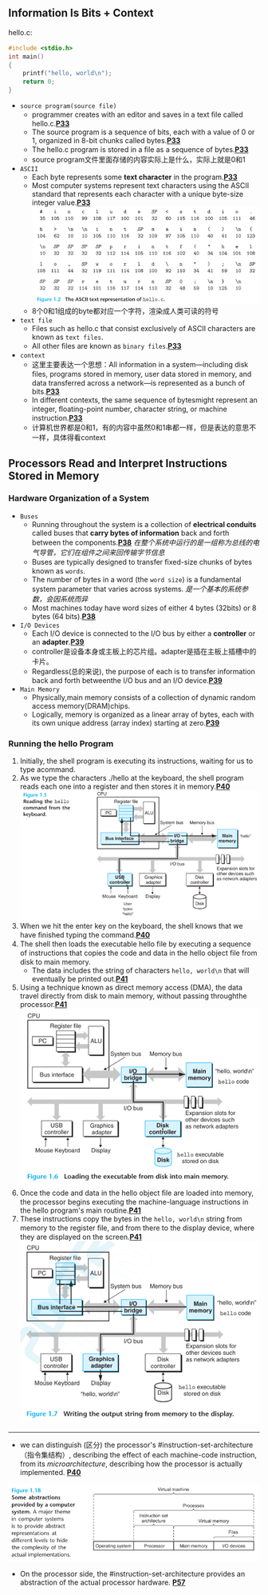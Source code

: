 ## Information Is Bits + Context
hello.c:
```c
#include <stdio.h>
int main()
{
	printf("hello, world\n");
	return 0;
}
```

- `source program(source file)`
	- programmer creates with an editor and saves in a text ﬁle called hello.c.[**P33**](obsidian://booknote?type=annotation&book=book/Computer%20Systems.%20A%20Programmer%E2%80%99s%20Perspective%203rd%20Edition%20Global%20Edition.pdf&id=93cc5a65-6f78-aa35-9b0f-ead7bae183b0&page=33&rect=103.500,425.273,430.094,436.979)
	- The source program is a sequence of bits, each with a value of 0 or 1, organized in 8-bit chunks called bytes.[**P33**](obsidian://booknote?type=annotation&book=book/Computer%20Systems.%20A%20Programmer%E2%80%99s%20Perspective%203rd%20Edition%20Global%20Edition.pdf&id=22c7ee81-6cd1-9430-5cee-b2f3618fb1d3&page=33&rect=103.500,401.362,450.248,436.979) 
	- The hello.c program is stored in a ﬁle as a sequence of bytes.[**P33**](obsidian://booknote?type=annotation&book=book/Computer%20Systems.%20A%20Programmer%E2%80%99s%20Perspective%203rd%20Edition%20Global%20Edition.pdf&id=a8470845-7f89-562d-1e23-84f5d48863fb&page=33&rect=121.432,353.278,387.782,364.984)
	- source program文件里面存储的内容实际上是什么，实际上就是0和1
- `ASCII`
	- Each byte represents some **text character** in the program.[**P33**](obsidian://booknote?type=annotation&book=book/Computer%20Systems.%20A%20Programmer%E2%80%99s%20Perspective%203rd%20Edition%20Global%20Edition.pdf&id=57f89ad9-2df6-5a3e-c11a-cad2647d49a0&page=33&rect=190.812,401.362,437.954,413.068)
	- Most computer systems represent text characters using the ASCII standard that represents each character with a unique byte-size integer value.[**P33**](obsidian://booknote?type=annotation&book=book/Computer%20Systems.%20A%20Programmer%E2%80%99s%20Perspective%203rd%20Edition%20Global%20Edition.pdf&id=a1832d17-219c-be79-f551-f12b8d22e102&page=33&rect=103.500,377.193,450.228,401.113) 
		![image-20230524135420877](A-Tour-of-Computer-Systems/image-20230524135420877.png)
	- 8个0和1组成的byte都对应一个字符，渲染成人类可读的符号
- `text file`
	- Files such as hello.c that consist exclusively of ASCII characters are known as `text files`.
	- All other ﬁles are known as `binary files`.[**P33**](obsidian://booknote?type=annotation&book=book/Computer%20Systems.%20A%20Programmer%E2%80%99s%20Perspective%203rd%20Edition%20Global%20Edition.pdf&id=67f6365b-2d92-c5fb-f761-09ba4236f1cb&page=33&rect=103.499,269.592,450.208,305.208)
- `context`
	- 这里主要表达一个思想：All information in a system—including disk ﬁles, programs stored in memory, user data stored in memory, and data transferred across a network—is represented as a bunch of bits.[**P33**](obsidian://booknote?type=annotation&book=book/Computer%20Systems.%20A%20Programmer%E2%80%99s%20Perspective%203rd%20Edition%20Global%20Edition.pdf&id=6a6b6e5c-4389-89d9-3462-91e8d6e4574f&page=33&rect=103.509,233.726,450.218,269.343)
	- In different contexts, the same sequence of bytesmight represent an integer, ﬂoating-point number, character string, or machine instruction.[**P33**](obsidian://booknote?type=annotation&book=book/Computer%20Systems.%20A%20Programmer%E2%80%99s%20Perspective%203rd%20Edition%20Global%20Edition.pdf&id=027bb5cf-8073-8f8f-ea98-fc37dbec629c&page=33&rect=103.509,185.906,450.218,221.522)
	- 计算机世界都是0和1，有的内容中虽然0和1串都一样，但是表达的意思不一样，具体得看context
## Processors Read and Interpret Instructions Stored in Memory
### Hardware Organization of a System
- `Buses`
	- Running throughout the system is a collection of **electrical conduits** called buses that **carry bytes of information** back and forth between the components.[**P38**](obsidian://booknote?type=annotation&book=book/Computer%20Systems.%20A%20Programmer%E2%80%99s%20Perspective%203rd%20Edition%20Global%20Edition.pdf&id=ce3b184b-166b-4d1a-36c4-eabd298f44dc&page=38&rect=161.800,188.973,508.499,212.634)
	  *在整个系统中运行的是一组称为总线的电气导管，它们在组件之间来回传输字节信息*
	- Buses are typically designed to transfer ﬁxed-size chunks of bytes known as `words`.
	- The number of bytes in a word (the `word size`) is a fundamental system parameter that varies across systems.
	  *是一个基本的系统参数，会因系统而异*
	- Most machines today have word sizes of either 4 bytes (32bits) or 8 bytes (64 bits).[**P38**](obsidian://booknote?type=annotation&book=book/Computer%20Systems.%20A%20Programmer%E2%80%99s%20Perspective%203rd%20Edition%20Global%20Edition.pdf&id=61df0fcc-5ef4-665b-05fd-57521377882c&page=38&rect=161.800,141.153,508.509,200.679)
- `I/O Devices`
	- Each I/O device is connected to the I/O bus by either a **controller** or an **adapter**.[**P39**](obsidian://booknote?type=annotation&book=book/Computer%20Systems.%20A%20Programmer%E2%80%99s%20Perspective%203rd%20Edition%20Global%20Edition.pdf&id=dbae7a69-a334-35aa-3e11-cd98207b3cda&page=39&rect=121.433,589.472,450.198,601.178)
	- controller是设备本身或主板上的芯片组。adapter是插在主板上插槽中的卡片。
	- Regardless(总的来说), the purpose of each is to transfer information back and forth betweenthe I/O bus and an I/O device.[**P39**](obsidian://booknote?type=annotation&book=book/Computer%20Systems.%20A%20Programmer%E2%80%99s%20Perspective%203rd%20Edition%20Global%20Edition.pdf&id=378c888a-6432-f359-6bcf-7079bd12830e&page=39&rect=103.500,529.696,450.218,553.357)
- `Main Memory`
	- Physically,main memory consists of a collection of dynamic random access memory(DRAM)chips. 
	- Logically, memory is organized as a linear array of bytes, each with its own unique address (array index) starting at zero.[**P39**](obsidian://booknote?type=annotation&book=book/Computer%20Systems.%20A%20Programmer%E2%80%99s%20Perspective%203rd%20Edition%20Global%20Edition.pdf&id=32e13738-863b-5ad2-fb55-66cab7340bab&page=39&rect=103.500,389.220,450.248,436.792)
### Running the hello Program
1. Initially, the shell program is executing its instructions, waiting for us to type acommand. 
2. As we type the characters ./hello at the keyboard, the shell program reads each one into a register and then stores it in memory.[**P40**](obsidian://booknote?type=annotation&book=book/Computer%20Systems.%20A%20Programmer%E2%80%99s%20Perspective%203rd%20Edition%20Global%20Edition.pdf&id=1c9c5ab8-bb4a-2039-f4bc-476ab8915fe6&page=40&rect=161.796,153.108,508.504,188.724)
   ![image-20230525140838468](A-Tour-of-Computer-Systems/image-20230525140838468.png)
3. When we hit the enter key on the keyboard, the shell knows that we have ﬁnished typing the command.[**P40**](obsidian://booknote?type=annotation&book=book/Computer%20Systems.%20A%20Programmer%E2%80%99s%20Perspective%203rd%20Edition%20Global%20Edition.pdf&id=89fd9eb0-b6de-bcb4-c8e4-6c65349dde87&page=40&rect=161.796,129.198,508.484,152.859)
4. The shell then loads the executable hello file by executing a sequence of instructions that copies the code and data in the hello object ﬁle from disk to main memory.
	- The data includes the string of characters `hello, world\n` that will eventually be printed out.[**P41**](obsidian://booknote?type=annotation&book=book/Computer%20Systems.%20A%20Programmer%E2%80%99s%20Perspective%203rd%20Edition%20Global%20Edition.pdf&id=8bb95146-9457-f353-3f0e-7060b982e716&page=41&rect=103.500,398.347,450.149,422.008)
5. Using a technique known as direct memory access (DMA), the data travel directly from disk to main memory, without passing throughthe processor.[**P41**](obsidian://booknote?type=annotation&book=book/Computer%20Systems.%20A%20Programmer%E2%80%99s%20Perspective%203rd%20Edition%20Global%20Edition.pdf&id=45a475da-faf1-d9ec-0aa6-f52d837410f2&page=41&rect=103.500,362.482,450.198,398.098)
   ![image-20230526151753387](A-Tour-of-Computer-Systems/image-20230526151753387.png)
6. Once the code and data in the hello object ﬁle are loaded into memory, the processor begins executing the machine-language instructions in the hello program's main routine.[**P41**](obsidian://booknote?type=annotation&book=book/Computer%20Systems.%20A%20Programmer%E2%80%99s%20Perspective%203rd%20Edition%20Global%20Edition.pdf&id=a97da219-9f95-9685-b539-bc16d0ad0190&page=41&rect=103.500,326.617,450.198,362.233)
7. These instructions copy the bytes in the `hello, world\n` string from memory to the register ﬁle, and from there to the display device, where they are displayed on the screen.[**P41**](obsidian://booknote?type=annotation&book=book/Computer%20Systems.%20A%20Programmer%E2%80%99s%20Perspective%203rd%20Edition%20Global%20Edition.pdf&id=41d7aa2c-e67b-28bd-18e4-22cdee6e14ac&page=41&rect=103.510,302.706,450.208,338.323)
   ![image-20230526152115134](A-Tour-of-Computer-Systems/image-20230526152115134.png)

---
- we can distinguish (区分) the processor's #instruction-set-architecture （指令集结构）, describing the effect of each machine-code instruction, from its *microarchitecture*, describing how the processor is actually implemented. [**P40**](obsidian://booknote?type=annotation&book=book/Computer%20Systems.%20A%20Programmer%E2%80%99s%20Perspective%203rd%20Edition%20Global%20Edition.pdf&id=4da12840-62a6-f41c-09cb-c24501627ba2&page=40&rect=161.800,318.411,508.489,365.983)

![image-20230530220358927](1-A-Tour-of-Computer-Systems/image-20230530220358927.png)

- On the processor side, the #instruction-set-architecture  provides an abstraction of the actual processor hardware. [**P57**](obsidian://booknote?type=annotation&book=book/Computer%20Systems.%20A%20Programmer%E2%80%99s%20Perspective%203rd%20Edition%20Global%20Edition.pdf&id=5378d1bc-20aa-ff9b-5e08-bcf4cb10523d&page=57&rect=103.500,481.999,450.408,505.660)
